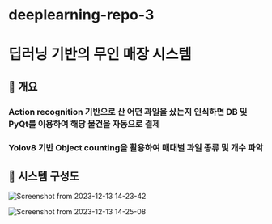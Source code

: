 # deeplearning-repo-3

# 딥러닝 기반의 무인 매장 시스템
## 📖 개요
### Action recognition 기반으로 산 어떤 과일을 샀는지 인식하면 DB 및 PyQt를 이용하여 해당 물건을 자동으로 결제
### Yolov8 기반 Object counting을 활용하여 매대별 과일 종류 및 개수 파악

## 🥇 시스템 구성도
![Screenshot from 2023-12-13 14-23-42](https://github.com/addinedu-ros-3rd/deeplearning-repo-3/assets/87626122/f3810d66-f50e-41bd-b9bc-6a82801c9522)

![Screenshot from 2023-12-13 14-25-08](https://github.com/addinedu-ros-3rd/deeplearning-repo-3/assets/87626122/128d05e6-68f9-4f20-9d8e-61b0b2d50fd2)
